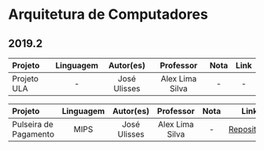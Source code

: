 # Arquitetura de Computadores

## 2019.2

Projeto | Linguagem | Autor(es) | Professor | Nota | Link
:------ | :-------: | :-------: | :-------: | :--: | :---:
Projeto ULA | - | José Ulisses | Alex Lima Silva | - | -

Projeto | Linguagem | Autor(es) | Professor | Nota | Link
:------ | :-------: | :-------: | :-------: | :--: | :---:
Pulseira de Pagamento | MIPS | José Ulisses | Alex Lima Silva | - | [Repositório](https://github.com/jos3s/Faculdade-Projetos/blob/master/ARQ_DE_COMPUTADORES/PulseiraDePagamentos)
